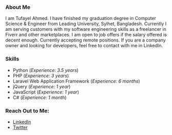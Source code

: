 ### About Me
I am Tufayel Ahmed. I have finished my graduation degree in Computer Science & Engineer from Leading University, Sylhet, Bangladesh. Currently I am serving customers with my software engineering skills as a freelancer in Fiverr and other marketplaces. I am open to job offers if the salary offered is decent enough. Currently accepting remote positions. If you are a company owner and looking for developers, feel free to contact with me in LinkedIn.

### Skills
* Python (<i>Experience: 3.5 years</i>)
* PHP (<i>Experience: 3 years</i>)
* Laravel Web Application Framework (<i>Experience: 6 months</i>)
* jQuery (<i>Experience: 1 year</i>)
* JavaScript (<i>Experience: 1 year</i>)
* C# (<i>Experience: 1 month</i>)

### Reach Out to Me:
* <a href="https://www.linkedin.com/in/tufayel-ahmed-cse">LinkedIn</a>
* <a href="https://www.twitter.com/cse_tufayel">Twitter</a>
